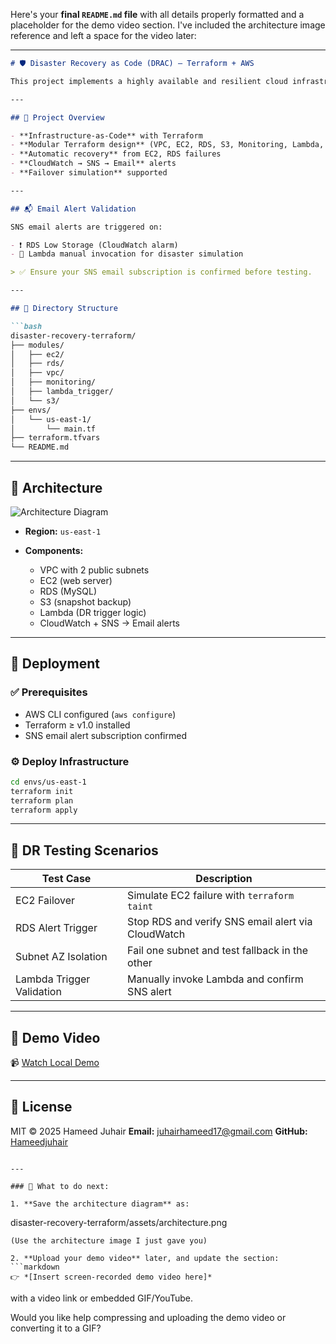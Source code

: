 Here's your **final `README.md` file** with all details properly formatted and a placeholder for the demo video section. I've included the architecture image reference and left a space for the video later:

---

````markdown
# 🛡️ Disaster Recovery as Code (DRAC) – Terraform + AWS

This project implements a highly available and resilient cloud infrastructure using **Terraform** on **AWS**, with integrated **disaster recovery mechanisms**.

---

## 📌 Project Overview

- **Infrastructure-as-Code** with Terraform  
- **Modular Terraform design** (VPC, EC2, RDS, S3, Monitoring, Lambda, SNS)  
- **Automatic recovery** from EC2, RDS failures  
- **CloudWatch → SNS → Email** alerts  
- **Failover simulation** supported

---

## 📬 Email Alert Validation

SNS email alerts are triggered on:

- ❗ RDS Low Storage (CloudWatch alarm)
- 🧪 Lambda manual invocation for disaster simulation

> ✅ Ensure your SNS email subscription is confirmed before testing.

---

## 📁 Directory Structure

```bash
disaster-recovery-terraform/
├── modules/
│   ├── ec2/
│   ├── rds/
│   ├── vpc/
│   ├── monitoring/
│   ├── lambda_trigger/
│   └── s3/
├── envs/
│   └── us-east-1/
│       └── main.tf
├── terraform.tfvars
└── README.md
````

---

## 📐 Architecture

![Architecture Diagram](../assets/architecture.png)

* **Region:** `us-east-1`
* **Components:**

  * VPC with 2 public subnets
  * EC2 (web server)
  * RDS (MySQL)
  * S3 (snapshot backup)
  * Lambda (DR trigger logic)
  * CloudWatch + SNS → Email alerts

---

## 🚀 Deployment

### ✅ Prerequisites

* AWS CLI configured (`aws configure`)
* Terraform ≥ v1.0 installed
* SNS email alert subscription confirmed

### ⚙️ Deploy Infrastructure

```bash
cd envs/us-east-1
terraform init
terraform plan
terraform apply
```

---

## 🧪 DR Testing Scenarios

| Test Case                 | Description                                        |
| ------------------------- | -------------------------------------------------- |
| EC2 Failover              | Simulate EC2 failure with `terraform taint`        |
| RDS Alert Trigger         | Stop RDS and verify SNS email alert via CloudWatch |
| Subnet AZ Isolation       | Fail one subnet and test fallback in the other     |
| Lambda Trigger Validation | Manually invoke Lambda and confirm SNS alert       |

---

## 🎥 Demo Video

📹 [Watch Local Demo](./assets/drac-demo.mkv)


---

## 🧾 License

MIT © 2025 Hameed Juhair
**Email:** [juhairhameed17@gmail.com](mailto:juhairhameed17@gmail.com)
**GitHub:** [Hameedjuhair](https://github.com/Hameedjuhair)

```

---

### 🔧 What to do next:

1. **Save the architecture diagram** as:
```

disaster-recovery-terraform/assets/architecture.png

````
(Use the architecture image I just gave you)

2. **Upload your demo video** later, and update the section:
```markdown
👉 *[Insert screen-recorded demo video here]*
````

with a video link or embedded GIF/YouTube.

Would you like help compressing and uploading the demo video or converting it to a GIF?
